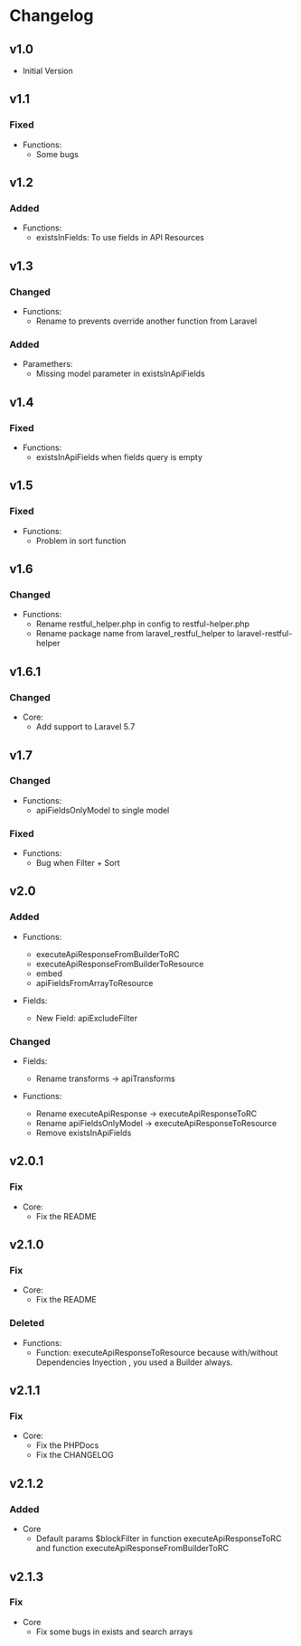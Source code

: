 # Changelog

## v1.0

- Initial Version

## v1.1

### Fixed

- Functions:
    - Some bugs

## v1.2

### Added

- Functions:
    - existsInFields: To use fields in API Resources

## v1.3

### Changed

- Functions:
    - Rename to prevents override another function from Laravel
	
### Added

- Paramethers: 
    - Missing model parameter in existsInApiFields

## v1.4

### Fixed

- Functions:
    - existsInApiFields when fields query is empty

## v1.5

### Fixed

- Functions: 
    - Problem in sort function

## v1.6

### Changed

- Functions:
    - Rename restful_helper.php in config to restful-helper.php
    - Rename package name from laravel_restful_helper to laravel-restful-helper

## v1.6.1

### Changed

- Core:
    - Add support to Laravel 5.7

## v1.7

### Changed

- Functions:
    - apiFieldsOnlyModel to single model

### Fixed

- Functions:
    - Bug when Filter + Sort

## v2.0

### Added

- Functions:
    - executeApiResponseFromBuilderToRC
    - executeApiResponseFromBuilderToResource
    - embed
    - apiFieldsFromArrayToResource

- Fields:
    - New Field: apiExcludeFilter

### Changed

- Fields:
    - Rename transforms -> apiTransforms
    
- Functions:
    - Rename executeApiResponse -> executeApiResponseToRC
    - Rename apiFieldsOnlyModel -> executeApiResponseToResource
    - Remove existsInApiFields

## v2.0.1

### Fix

- Core:
    - Fix the README

## v2.1.0

### Fix

- Core:
    - Fix the README

### Deleted

- Functions:
    - Function: executeApiResponseToResource because with/without Dependencies Inyection , you used a Builder always.

## v2.1.1

### Fix

- Core:
    - Fix the PHPDocs
    - Fix the CHANGELOG

## v2.1.2

### Added

- Core
    - Default params $blockFilter in function executeApiResponseToRC and function executeApiResponseFromBuilderToRC
    
## v2.1.3

### Fix

- Core
    - Fix some bugs in exists and search arrays
